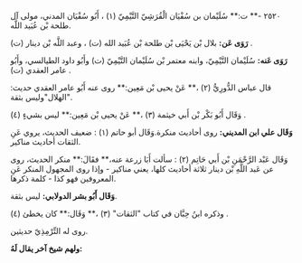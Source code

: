 ٢٥٢٠ -** ت:** سُلَيْمان بن سُفْيَان الْقُرَشِيّ التَّيْمِيّ (١) ، أَبُو سُفْيَان المدني، مولى آل طلحة بْن عُبَيد اللَّه.

**رَوَى عَن:** بلال بْن يَحْيَى بْن طلحة بْن عُبَيد الله (ت) ، وعبد اللَّه بْن دينار (ت) .

**رَوَى عَنه:** سُلَيْمان التَّيْمِيّ، وابنه معتمر بْن سُلَيْمان التَّيْمِيّ (ت) وأَبُو داود الطيالسي، وأَبُو عامر العقدي (ت) .

قال عباس الدُّورِيُّ (٢) ،** عَنْ يحيى بْن مَعِين:** روى عنه أَبُو عامر العقدي حديث: "الهلال"وليس بثقة.

وَقَال أَبُو بَكْر بْن أَبي خيثمة (٣) ،** عَنْ يحيى بْن مَعِين:** ليس بشيءٍ (٤) .

**وَقَال علي ابن المديني:** روى أحاديث منكرة.وَقَال أبو حاتم (١) : ضعيف الحديث، يروي عَنِ الثقات أحاديث مناكير.

وَقَال عَبْد الرَّحْمَنِ بْن أَبي حَاتِم (٢) : سألت أَبَا زرعة عنه،** فقَالَ:** منكر الحديث، روى عن عَبد اللَّهِ بْن دينار ثلاثة أحاديث كلها، يعني مناكير - وإذا روى المجهول المنكر عَنِ المعروفين فهو كذا - كلمة ذكرها.

**وَقَال أَبُو بشر الدولابي:** ليس بثقة.

وذكره ابنُ حِبَّان في كتاب "الثقات" (٣) ،** وَقَال:** كان يخطئ (٤) .

روى له التِّرْمِذِيّ حديثين.

**ولهم شيخ آخر يقال لَهُ:**